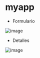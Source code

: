 # myapp

- Formulario

![image](https://github.com/user-attachments/assets/3ecc27a8-a1fe-4d73-9c72-64022ab97c9a)
- Detalles

![image](https://github.com/user-attachments/assets/4fe0fb6c-b34d-4a73-b123-05b9ad93fbb6)
